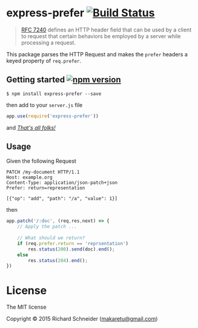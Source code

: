 # express-prefer [![Build Status](https://travis-ci.org/richardschneider/express-prefer.svg)](https://travis-ci.org/richardschneider/express-prefer)

> [RFC 7240](http://www.rfc-base.org/txt/rfc-7240.txt) defines an HTTP header field that can be used by a client to request that certain behaviors be employed by a server while processing a request.

This package parses the HTTP Request and makes the `prefer` headers a keyed property of `req.prefer`.

## Getting started [![npm version](https://badge.fury.io/js/express-prefer.svg)](https://badge.fury.io/js/express-prefe)

    $ npm install express-prefer --save
    
then add to your `server.js` file
````javascript
app.use(require('express-prefer'))
````
and [*That's all folks!*](https://www.youtube.com/watch?v=gBzJGckMYO4)

## Usage

Given the following Request
````http
PATCH /my-document HTTP/1.1
Host: example.org
Content-Type: application/json-patch+json
Prefer: return=representation

[{"op": "add", "path": "/a", "value": 1}]
````
then
````javascript
app.patch('/:doc', (req,res,next) => {
    // Apply the patch ...
    
    // What should we return?
    if (req.prefer.return == 'reprsentation')
        res.status(200).send(doc).end();
    else
        res.status(204).end();
})
````
# License
The MIT license

Copyright © 2015 Richard Schneider (makaretu@gmail.com)
